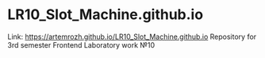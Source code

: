 # LR10_Slot_Machine.github.io
Link: https://artemrozh.github.io/LR10_Slot_Machine.github.io
Repository for 3rd semester Frontend Laboratory work №10

